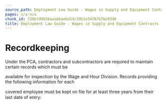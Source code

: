 ```yaml
---
source_path: Employment Law Guide - Wages in Supply and Equipment Contracts.md
pages: n/a-n/a
chunk_id: 720bfd9038aaabbaebd1dc39b1e54707b76e9398
title: Employment Law Guide - Wages in Supply and Equipment Contracts
---
```

# Recordkeeping

Under the PCA, contractors and subcontractors are required to maintain certain records which must be

available for inspection by the Wage and Hour Division. Records providing the following information for each

covered employee must be kept on ﬁle for at least three years from their last date of entry:
